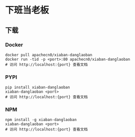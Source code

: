 # 下班当老板

## 下载

### Docker

```
docker pull apachecn0/xiaban-danglaoban
docker run -tid -p <port>:80 apachecn0/xiaban-danglaoban
# 访问 http://localhost:{port} 查看文档
```

### PYPI

```
pip install xiaban-danglaoban
xiaban-danglaoban <port>
# 访问 http://localhost:{port} 查看文档
```

### NPM

```
npm install -g xiaban-danglaoban
xiaban-danglaoban <port>
# 访问 http://localhost:{port} 查看文档
```